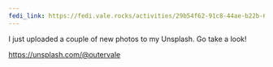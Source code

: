```yaml
---
fedi_link: https://fedi.vale.rocks/activities/29b54f62-91c8-44ae-b22b-6742400c19e2
---
```


I just uploaded a couple of new photos to my Unsplash. Go take a look!

<https://unsplash.com/@outervale>
